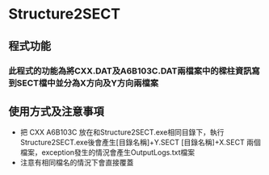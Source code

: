 # Structure2SECT

## 程式功能
### 此程式的功能為將CXX.DAT及A6B103C.DAT兩檔案中的樑柱資訊寫到SECT檔中並分為X方向及Y方向兩檔案

## 使用方式及注意事項
* 把 CXX A6B103C 放在和Structure2SECT.exe相同目錄下，執行Structure2SECT.exe後會產生[目錄名稱]+Y.SECT [目錄名稱]+X.SECT 兩個檔案，exception發生的情況會產生OutputLogs.txt檔案
* 注意有相同檔名的情況下會直接覆蓋
